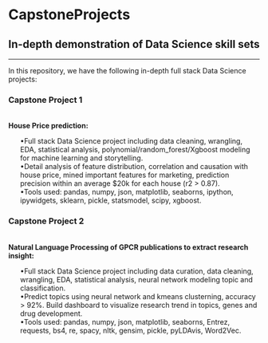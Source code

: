 # CapstoneProjects

## In-depth demonstration of Data Science skill sets
***
In this repository, we have the following in-depth full stack Data Science projects:

<div class="span5 alert alert-info">
<h3>Capstone Project 1</h3>
<br/>
<b>House Price prediction:</b> <ol>
•Full stack Data Science project including data cleaning, wrangling, EDA, statistical analysis, polynomial/random_forest/Xgboost modeling for machine learning and storytelling.
<br/>
•Detail analysis of feature distribution, correlation and causation with house price, mined important features for marketing, prediction precision within an average $20k for each house (r2 > 0.87).
<br/>
•Tools used: pandas, numpy, json, matplotlib, seaborns, ipython, ipywidgets, sklearn, pickle, statsmodel, scipy, xgboost.
</div>

<div class="span5 alert alert-info">
<h3>Capstone Project 2</h3>
<br/>
<b>Natural Language Processing of GPCR publications to extract research insight:</b> <ol>
•Full stack Data Science project including data curation, data cleaning, wrangling, EDA, statistical analysis, neural network modeling topic and classification.
<br/>
•Predict topics using neural network and kmeans clusterning, accuracy > 92%. Build dashboard to visualize research trend in topics, genes and drug development.
<br/>
•Tools used: pandas, numpy, json, matplotlib, seaborns, Entrez, requests, bs4, re, spacy, nltk, gensim,  pickle, pyLDAvis, Word2Vec.
</div>

